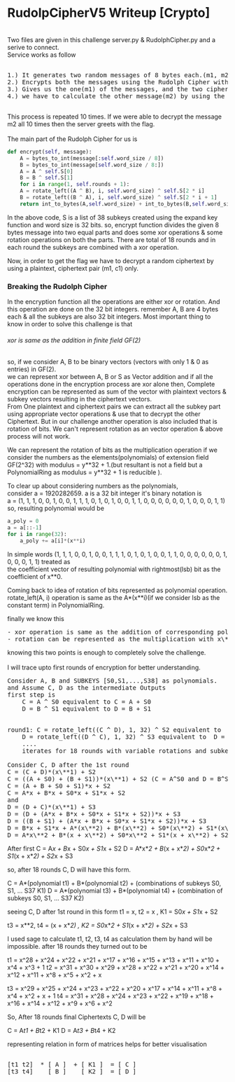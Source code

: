 <h1> RudolpCipherV5 Writeup [Crypto] </h1>

<br> Two files are given in this challenge server.py & RudolphCipher.py and a serive to connect. </br>
Service works as follow
<pre>

1.) It generates two random messages of 8 bytes each.(m1, m2)
2.) Encrypts both the messages using the Rudolph Cipher with a random key.(c1, c2)
3.) Gives us the one(m1) of the messages, and the two ciphertexts(c1, c2) and
4.) we have to calculate the other message(m2) by using the given m1, c1, c2.

</pre>
This process is repeated 10 times. If we were able to decrypt the message m2 all 10 times then the server greets with the flag.
<br><br>The main part of the Rudolph Cipher for us is 

```python
def encrypt(self, message):
    A = bytes_to_int(message[:self.word_size / 8])
    B = bytes_to_int(message[self.word_size / 8:])
    A = A ^ self.S[0]
    B = B ^ self.S[1]
    for i in range(1, self.rounds + 1):
	A = rotate_left((A ^ B), i, self.word_size) ^ self.S[2 * i]
	B = rotate_left((B ^ A), i, self.word_size) ^ self.S[2 * i + 1]
    return int_to_bytes(A,self.word_size) + int_to_bytes(B,self.word_size)
```

In the above code, S is a list of 38 subkeys created using the expand key function and word size is 32 bits.
so, encrypt function divides the given 8 bytes message into two equal parts and does some xor operations & some rotation
operations on both the parts. There are total of 18 rounds and in each round the subkeys are combined with a xor operation.

Now, in order to get the flag we have to decrypt a random ciphertext by using a plaintext, ciphertext pair (m1, c1) only.

<h3> Breaking the Rudolph Cipher </h3>
In the encryption function all the operations are either xor or rotation. And this operation are done on the 32 bit integers.
remember A, B are 4 bytes each & all the subkeys are also 32 bit integers.
Most important thing to know in order to solve this challenge is that <h6>xor is same as the addition in finite field GF(2)</h6>
so, if we consider A, B to be binary vectors (vectors with only 1 & 0 as entries) in GF(2).<br>
we can represent xor between A, B or S as Vector addition and if all the operations done in the encryption process are xor alone then, Complete encryption can be represented as sum of the vector with plaintext vectors & subkey vectors resulting in the ciphertext vectors.<br>
From One plaintext and ciphertext pairs we can extract all the subkey part using appropriate vector operations & use that to decrypt the other Ciphertext.
But in our challenge another operation is also included that is rotation of bits.
We can't represent rotation as an vector operation & above process will not work.

We can represent the rotation of bits as the multiplication operation if we consider the numbers as the elements(polynomials) of extension field GF(2^32) with modulus = y\**32 + 1.(but resultant is not a field but a PolynomialRing as modulus = y\**32 + 1 is reducible ).

To clear up about considering numbers as the polynomials,<br>
consider a = 1920282659. a is a 32 bit integer it's binary notation is <br>
a = (1, 1, 1, 0, 0, 1, 0, 0, 1, 1, 1, 0, 1, 0, 1, 0, 0, 1, 1, 0, 0, 0, 0, 0, 0, 1, 0, 0, 0, 1, 1) <br>
so, resulting polynomial would be <br>

```python
a_poly = 0
a = a[::-1]
for i in range(32):
	a_poly += a[i]*(x**i)
```
In simple words (1, 1, 1, 0, 0, 1, 0, 0, 1, 1, 1, 0, 1, 0, 1, 0, 0, 1, 1, 0, 0, 0, 0, 0, 0, 1, 0, 0, 0, 1, 1) treated as <br>
the coefficient vector of resulting polynomial with rightmost(lsb) bit as the coefficient of x\**0.<br>

Coming back to idea of rotation of bits represented as polynomial operation.<br>
rotate_left(A, i) operation is same as the A*(x\**i)(if we consider lsb as the constant term) in PolynomialRing.<br>

finally we know this
<pre>
- xor operation is same as the addition of corresponding polynomials in above defined PolynomialRing.
- rotation can be represented as the multiplication with x\**i.
</pre>
knowing this two points is enough to completely solve the challenge.<br><br>
I will trace upto first rounds of encryption for better understanding.
<pre>
Consider A, B and SUBKEYS [S0,S1,...,S38] as polynomials.
and Assume C, D as the intermediate Outputs
first step is 
	C = A ^ S0 equivalent to C = A + S0
	D = B ^ S1 equivalent to D = B + S1
	<br>
round1:	C = rotate_left((C ^ D), 1, 32) ^ S2 equivalent to  C = (C + D)*(x\**1) + S2
	D = rotate_left((D ^ C), 1, 32) ^ S3 equivalent to  D = (D + C)*(x\**1) + S3
	....
	iterates for 18 rounds with variable rotations and subkeys

Consider C, D after the 1st round
C = (C + D)*(x\**1) + S2
C = ((A + S0) + (B + S1))*(x\**1) + S2 (C = A^S0 and D = B^S1 at the start of encryption)
C = (A + B + S0 + S1)*x + S2
C = A*x + B*x + S0*x + S1*x + S2
and
D = (D + C)*(x\**1) + S3
D = (D + (A*x + B*x + S0*x + S1*x + S2))*x + S3
D = ((B + S1) + (A*x + B*x + S0*x + S1*x + S2))*x + S3
D = B*x + S1*x + A*(x\**2) + B*(x\**2) + S0*(x\**2) + S1*(x\**2) + S2*x + S3
D = A*x\**2 + B*(x + x\**2) + S0*x\**2 + S1*(x + x\**2) + S2*x + S3
</pre>
After first 
C = A*x + B*x + S0*x + S1*x + S2
D = A*x\**2 + B*(x + x\**2) + S0*x\**2 + S1*(x + x\**2) + S2*x + S3

so, after 18 rounds C, D will have this form.

C = A*(polynomial t1) + B*(polynomial t2) + (combinations of subkeys S0, S1, ... S37  K1)
D = A*(polynomial t3) + B*(polynomial t4) + (combination of subkeys S0, S1, ... S37   K2)

seeing C, D after 1st round in this form
t1 = x, t2 = x , K1 = S0*x + S1*x + S2

t3 = x\**2, t4 = (x + x\**2) , K2  = S0*x\**2 + S1*(x + x\**2) + S2*x + S3

I used sage to calculate t1, t2, t3, t4 as calculation them by hand will be impossible.
after 18 rounds they turned out to be

t1 = x^28 + x^24 + x^22 + x^21 + x^17 + x^16 + x^15 + x^13 + x^11 + x^10 + x^4 + x^3 + 1
t2 = x^31 + x^30 + x^29 + x^28 + x^22 + x^21 + x^20 + x^14 + x^12 + x^11 + x^8 + x^5 + x^2 + x

t3 = x^29 + x^25 + x^24 + x^23 + x^22 + x^20 + x^17 + x^14 + x^11 + x^8 + x^4 + x^2 + x + 1
t4 = x^31 + x^28 + x^24 + x^23 + x^22 + x^19 + x^18 + x^16 + x^14 + x^12 + x^9 + x^6 + x^2

So, After 18 rounds final Ciphertexts C, D will be

C = A*t1 + B*t2 + K1
D = A*t3 + B*t4 + K2

representing relation in form of matrices helps for better visualisation
<pre>

[t1	t2]  * [ A ]  + [ K1 ]  = [ C ]
[t3	t4]    [ B ]    [ K2 ]  = [ D ]

</pre>






	
	



